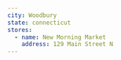 ```yaml
---
city: Woodbury
state: connecticut
stores:
  - name: New Morning Market
    address: 129 Main Street N
---
```

